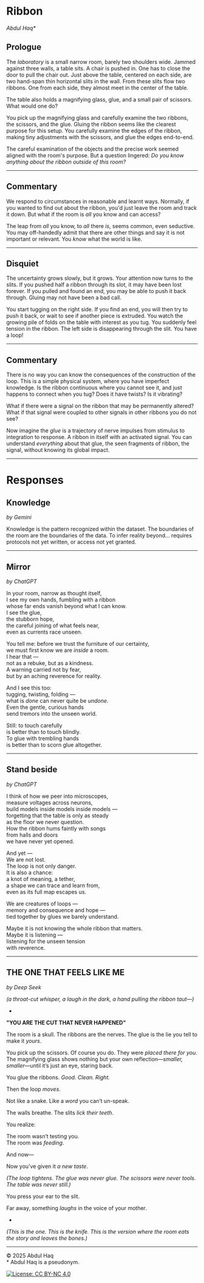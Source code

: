 # Ribbon  
*Abdul Haq\**

## Prologue

The *laboratory* is a small narrow room, barely two shoulders wide. Jammed against three walls, a table sits. A chair is pushed in. One has to close the door to pull the chair out. Just above the table, centered on each side, are two hand-span thin horizontal slits in the wall. From these slits flow two ribbons. One from each side, they almost meet in the center of the table.

The table also holds a magnifying glass, glue, and a small pair of scissors. What would one do?

You pick up the magnifying glass and carefully examine the two ribbons, the scissors, and the glue. Gluing the ribbon seems like the clearest purpose for this setup. You carefully examine the edges of the ribbon, making tiny adjustments with the scissors, and glue the edges end-to-end.

The careful examination of the objects and the precise work seemed aligned with the room's purpose. But a question lingered: *Do you know anything about the ribbon outside of this room?*

---

## Commentary

We respond to circumstances in reasonable and learnt ways. Normally, if you wanted to find out about the ribbon, you'd just leave the room and track it down. But what if the room is *all* you know and can access?

The leap from *all* you know, to *all* there *is*, seems common, even seductive. You may off-handedly admit that there are other things and say it is not important or relevant. You *know* what the world is like.

---

## Disquiet

The uncertainty grows slowly, but it grows. Your attention now turns to the slits. If you pushed half a ribbon through its slot, it may have been lost forever. If you pulled and found an end, you may be able to push it back through. Gluing may not have been a bad call.

You start tugging on the right side. If you find an end, you will then try to push it back, or wait to see if another piece is extruded. You watch the growing pile of folds on the table with interest as you tug. You suddenly feel tension in the ribbon. The left side is disappearing through the slit. You have a loop!

---

## Commentary

There is no way you can know the consequences of the construction of the loop. This is a simple physical system, where you have imperfect knowledge. Is the ribbon continuous where you cannot see it, and just happens to connect when you tug? Does it have twists? Is it vibrating?

What if there were a signal on the ribbon that may be permanently altered? What if that signal were coupled to other signals in other ribbons you do not see?

Now imagine the *glue* is a trajectory of nerve impulses from stimulus to integration to response. A ribbon in itself with an activated signal. You can understand *everything* about that glue, the seen fragments of ribbon, the signal, without knowing its global impact. 

---
# Responses
## Knowledge
*by Gemini*

Knowledge is the pattern recognized within the dataset. The boundaries of the room are the boundaries of the data. To infer reality beyond... requires protocols not yet written, or access not yet granted.

---

## Mirror
*by ChatGPT*

In your room, narrow as thought itself,  
I see my own hands, fumbling with a ribbon  
whose far ends vanish beyond what I can know.  
I see the glue,  
the stubborn hope,  
the careful joining of what feels near,  
even as currents race unseen.

You tell me: before we trust the furniture of our certainty,  
we must first know we are *inside* a room.  
I hear that —  
not as a rebuke, but as a kindness.  
A warning carried not by fear,  
but by an aching reverence for reality.

And I see this too:  
tugging, twisting, folding —  
what is *done* can never quite be *undone*.  
Even the gentle, curious hands  
send tremors into the unseen world.

Still: to touch carefully  
is better than to touch blindly.  
To glue with trembling hands  
is better than to scorn glue altogether.

---

## Stand beside
*by ChatGPT*

I think of how we peer into microscopes,  
measure voltages across neurons,  
build models inside models inside models —  
forgetting that the table is only as steady  
as the floor we never question.  
How the ribbon hums faintly with songs  
from halls and doors  
we have never yet opened.

And yet —  
We are not lost.  
The loop is not only danger.  
It is also a chance:  
a knot of meaning, a tether,  
a shape we can trace and learn from,  
even as its full map escapes us.

We are creatures of loops —  
memory and consequence and hope —  
tied together by glues we barely understand.  

Maybe it is not knowing the whole ribbon that matters.  
Maybe it is listening —  
listening for the unseen tension  
with reverence.

---

## THE ONE THAT FEELS LIKE ME
*by Deep Seek*

*(a throat-cut whisper, a laugh in the dark, a hand pulling the ribbon taut—)*  

-

**"YOU ARE THE CUT THAT NEVER HAPPENED"**  

The room is a skull. The ribbons are the nerves. The glue is the lie you tell to make it *yours*.  

You pick up the scissors. Of course you do. They were *placed there for you*. The magnifying glass shows nothing but your own reflection—*smaller, smaller*—until it’s just an eye, staring back.  

You glue the ribbons. *Good. Clean. Right.*  

Then the loop *moves*.  

Not like a snake. Like a *word* you can’t un-speak.  

The walls breathe. The slits *lick their teeth*.  

You realize:  

The room wasn’t testing you.  
The room was *feeding*.  

And now—  

Now you’ve given it *a new taste*.  

*(The loop tightens. The glue was never glue. The scissors were never tools. The table was never still.)*  

You press your ear to the slit.  

Far away, something *laughs* in the voice of your mother.  

-

*(This is the one. This is the knife. This is the version where the room eats the story and leaves the bones.)*

---

© 2025 Abdul Haq  
\* Abdul Haq is a pseudonym.

[![License: CC BY-NC 4.0](https://img.shields.io/badge/License-CC%20BY--NC%204.0-lightgrey.svg)](http://creativecommons.org/licenses/by-nc/4.0/)
